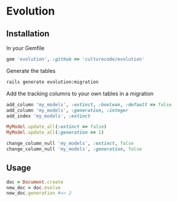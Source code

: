 # Evolution

## Installation

In your Gemfile
```ruby
gem 'evolution', :github => 'culturecode/evolution'
```

Generate the tables
```bash
rails generate evolution:migration
```

Add the tracking columns to your own tables in a migration
```ruby
add_column 'my_models', :extinct, :boolean, :default => false
add_column 'my_models', :generation, :integer
add_index 'my_models', :extinct

MyModel.update_all(:extinct => false)
MyModel.update_all(:generation => 1)

change_column_null 'my_models', :extinct, false
change_column_null 'my_models', :generation, false
```

## Usage

```ruby
doc = Document.create
new_doc = doc.evolve
new_doc.generation #=> 2
```
